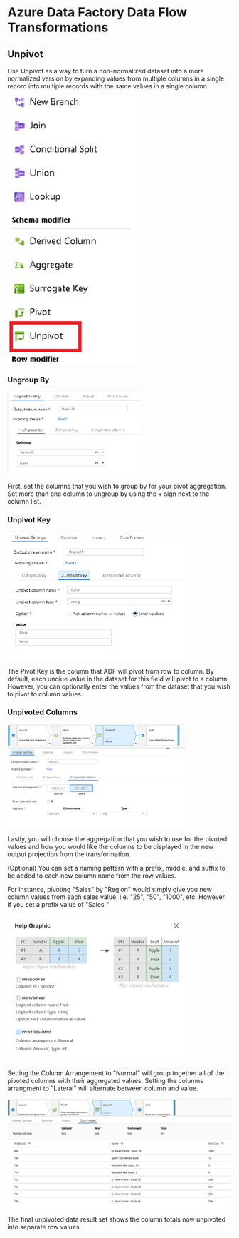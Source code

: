 # Azure Data Factory Data Flow Transformations

## Unpivot

Use Unpivot as a way to turn a non-normalized dataset into a more normalized version by expanding values from multiple columns in a single record into multiple records with the same values in a single column.

<img src="../images/unpivot1.png" width="300">

### Ungroup By

<img src="../images/unpivot5.png" width="300">

First, set the columns that you wish to group by for your pivot aggregation. Set more than one column to ungroup by using the + sign next to the column list.

### Unpivot Key

<img src="../images/unpivot6.png" width="400">

The Pivot Key is the column that ADF will pivot from row to column. By default, each unqiue value in the dataset for this field will pivot to a column. However, you can optionally enter the values from the dataset that you wish to pivot to column values.

### Unpivoted Columns

<img src="../images/unpivot4.png" width="400">

Lastly, you will choose the aggregation that you wish to use for the pivoted values and how you would like the columns to be displayed in the new output projection from the transformation.

(Optional) You can set a naming pattern with a prefix, middle, and suffix to be added to each new column name from the row values.

For instance, pivoting "Sales" by "Region" would simply give you new column values from each sales value, i.e. "25", "50", "1000", etc. However, if you set a prefix value of "Sales " 

<img src="../images/unpivot3.png" width="400">

Setting the Column Arrangement to "Normal" will group together all of the pivoted columns with their aggregated values. Setting the columns arrangment to "Lateral" will alternate between column and value.

<img src="../images/unpivot7.png" width="600">

The final unpivoted data result set shows the column totals now unpivoted into separate row values.
